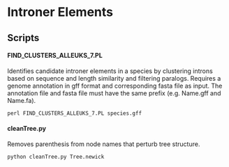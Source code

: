 # Introner Elements

## Scripts
#### FIND_CLUSTERS_ALLEUKS_7.PL

Identifies candidate introner elements in a species by clustering introns based on sequence and length similarity and filtering paralogs. Requires a genome annotation in gff format and corresponding fasta file as input. The annotation file and fasta file must have the same prefix (e.g. Name.gff and Name.fa).

```
perl FIND_CLUSTERS_ALLEUKS_7.PL species.gff
```


#### cleanTree.py

Removes parenthesis from node names that perturb tree structure.

```
python cleanTree.py Tree.newick
```
